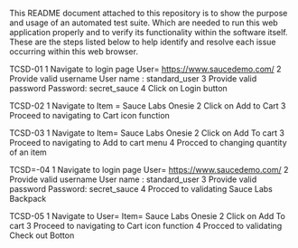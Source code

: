 This README document attached to this repository is to show the purpose and usage of an automated test suite. Which are needed to run this web application properly and to verify its functionality within the software itself. These are the steps listed below to help identify and resolve each issue occurring within this web browser.

TCSD-01
1	 Navigate to login page	 User= https://www.saucedemo.com/
2	 Provide valid username	 User name : standard_user
3	 Provide valid password	Password: secret_sauce
4	 Click on Login button	

TCSD-02
1	 Navigate to 	 Item = Sauce Labs Onesie
2	 Click on 	Add to Cart 
3	 Proceed to navigating to	Cart icon function

TCSD-03
1	 Navigate to 	 Item= Sauce Labs Onesie
2	Click on 	 Add To cart
3	 Proceed to navigating to	 Add  to cart menu
4	 Procced to changing	quantity of an item

TCSD=-04
1	 Navigate to login page	User= https://www.saucedemo.com/
2	 Provide valid username	User name : standard_user
3	 Provide valid password	Password: secret_sauce
4	 Procced to validating	Sauce Labs Backpack

TCSD-05
1	 Navigate to	User= Item= Sauce Labs Onesie
2	 Click on	 Add To cart
3	 Proceed to navigating to	Cart icon function
4	 Procced to validating	Check out Botton


